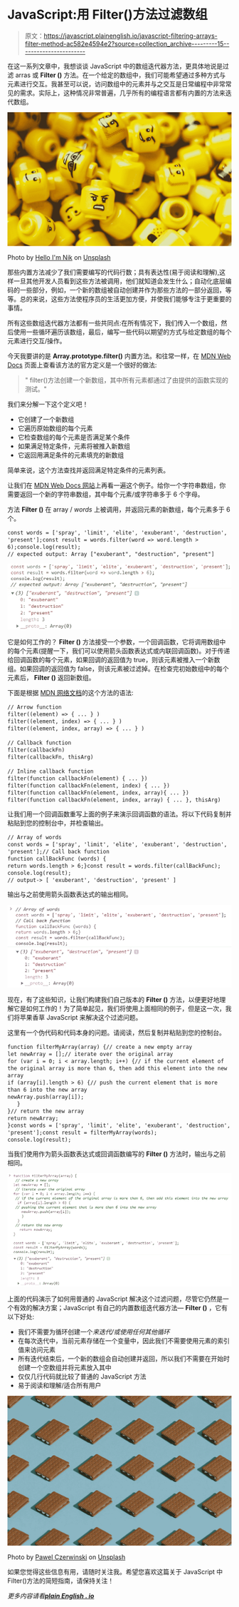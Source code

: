 # JavaScript:用 Filter()方法过滤数组

> 原文：<https://javascript.plainenglish.io/javascript-filtering-arrays-filter-method-ac582e4594e2?source=collection_archive---------15----------------------->

在这一系列文章中，我想谈谈 JavaScript 中的数组迭代器方法，更具体地说是过滤 arras 或 **Filter ()** 方法。在一个给定的数组中，我们可能希望通过多种方式与元素进行交互。我甚至可以说，访问数组中的元素并与之交互是日常编程中非常常见的需求。实际上，这种情况非常普遍，几乎所有的编程语言都有内置的方法来迭代数组。

![](img/a62f66250c3e252961b0a6831c45be4b.png)

Photo by [Hello I'm Nik](https://unsplash.com/@helloimnik?utm_source=medium&utm_medium=referral) on [Unsplash](https://unsplash.com?utm_source=medium&utm_medium=referral)

那些内置方法减少了我们需要编写的代码行数；具有表达性(易于阅读和理解),这样一旦其他开发人员看到这些方法被调用，他们就知道会发生什么；自动化底层编码的一些部分，例如，一个新的数组被自动创建并作为那些方法的一部分返回，等等。总的来说，这些方法使程序员的生活更加方便，并使我们能够专注于更重要的事情。

所有这些数组迭代器方法都有一些共同点:在所有情况下，我们传入一个数组，然后使用一些循环遍历该数组，最后，编写一些代码以期望的方式与给定数组的每个元素进行交互/操作。

今天我要讲的是 **Array.prototype.filter()** 内置方法。和往常一样，在 [MDN Web Docs](https://developer.mozilla.org/en-US/docs/Web/JavaScript/Reference/Global_Objects/Array/filter) 页面上查看该方法的官方定义是一个很好的做法:

> " filter()方法创建一个新数组，其中所有元素都通过了由提供的函数实现的测试。"

我们来分解一下这个定义吧！

*   它创建了一个新数组
*   它遍历原始数组的每个元素
*   它检查数组的每个元素是否满足某个条件
*   如果满足特定条件，元素将被推入新数组
*   它返回用满足条件的元素填充的新数组

简单来说，这个方法查找并返回满足特定条件的元素列表。

让我们在 [MDN Web Docs 网站](https://developer.mozilla.org/en-US/docs/Web/JavaScript/Reference/Global_Objects/Array/filter)上再看一遍这个例子。给你一个字符串数组，你需要返回一个新的字符串数组，其中每个元素/或字符串多于 6 个字母。

方法 **Filter ()** 在 array / *words* 上被调用，并返回元素的新数组，每个元素多于 6 个。

```
const words = ['spray', 'limit', 'elite', 'exuberant', 'destruction', 'present'];const result = words.filter(word => word.length > 6);console.log(result);
// expected output: Array ["exuberant", "destruction", "present"]
```

![](img/67d67095312407cae2f2381ee963ce98.png)

它是如何工作的？ **Filter ()** 方法接受一个参数，一个回调函数，它将调用数组中的每个元素(提醒一下，我们可以使用箭头函数表达式或内联回调函数)。对于传递给回调函数的每个元素，如果回调的返回值为 true，则该元素被推入一个新数组。如果回调的返回值为 false，则该元素被过滤掉。在检查完初始数组中的每个元素后， **Filter ()** 返回新数组。

下面是根据 [MDN 网络文档](https://developer.mozilla.org/en-US/docs/Web/JavaScript/Reference/Global_Objects/Array/filter)的这个方法的语法:

```
// Arrow function
filter((element) => { ... } )
filter((element, index) => { ... } )
filter((element, index, array) => { ... } )

// Callback function
filter(callbackFn)
filter(callbackFn, thisArg)

// Inline callback function
filter(function callbackFn(element) { ... })
filter(function callbackFn(element, index) { ... })
filter(function callbackFn(element, index, array){ ... })
filter(function callbackFn(element, index, array) { ... }, thisArg)
```

让我们用一个回调函数重写上面的例子来演示回调函数的语法。将以下代码复制并粘贴到您的控制台中，并检查输出。

```
// Array of words 
const words = ['spray', 'limit', 'elite', 'exuberant', 'destruction', 'present'];// Call back function 
function callBackFunc (words) {
return words.length > 6;}const result = words.filter(callBackFunc);
console.log(result); 
// output-> [ 'exuberant', 'destruction', 'present' ]
```

输出与之前使用箭头函数表达式的输出相同。

![](img/d647a4ec0b4d4f263093afae7761d593.png)

现在，有了这些知识，让我们构建我们自己版本的 **Filter ()** 方法，以便更好地理解它是如何工作的！为了简单起见，我们将使用上面相同的例子，但是这一次，我们将苹果香草 JavaScript 来解决这个过滤问题。

这里有一个伪代码和代码本身的问题。请阅读，然后复制并粘贴到您的控制台。

```
function filterMyArray(array) {// create a new empty array
let newArray = [];// iterate over the original array
for (var i = 0; i < array.length; i++) {// if the current element of the original array is more than 6, then add this element into the new array
if (array[i].length > 6) {// push the current element that is more than 6 into the new array
newArray.push(array[i]);
   }
}// return the new array
return newArray;
}const words = ['spray', 'limit', 'elite', 'exuberant', 'destruction', 'present'];const result = filterMyArray(words);
console.log(result);
```

当我们使用作为箭头函数表达式或回调函数编写的 **Filter ()** 方法时，输出与之前相同。

![](img/864d6ddd3f001695cd840c94e2855470.png)

上面的代码演示了如何用普通的 JavaScript 解决这个过滤问题，尽管它仍然是一个有效的解决方案；JavaScript 有自己的内置数组迭代器方法— **Filter ()** ，它有以下好处:

*   我们不需要为循环创建一个*来迭代/或使用任何其他循环*
*   在每次迭代中，当前元素存储在一个变量中，因此我们不需要使用元素的索引值来访问元素
*   所有迭代结束后，一个新的数组会自动创建并返回，所以我们不需要在开始时创建一个空数组并将元素放入其中
*   仅仅几行代码就比较了普通的 JavaScript 方法
*   易于阅读和理解/适合所有用户

![](img/1c35d631b65dce2e1224cafc96c2a016.png)

Photo by [Pawel Czerwinski](https://unsplash.com/@pawel_czerwinski?utm_source=medium&utm_medium=referral) on [Unsplash](https://unsplash.com?utm_source=medium&utm_medium=referral)

如果您觉得这些信息有用，请随时关注我。希望您喜欢这篇关于 JavaScript 中 Filter()方法的简短指南，请保持关注！

*更多内容请看*[***plain English . io***](http://plainenglish.io/)